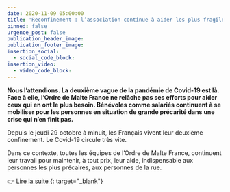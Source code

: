 ```yaml
---
date: 2020-11-09 05:00:00
title: 'Reconfinement : l’association continue à aider les plus fragiles'
pinned: false
urgence_post: false
publication_header_image:
publication_footer_image:
insertion_social:
  - social_code_block:
insertion_video:
  - video_code_block:
---
```


**Nous l’attendions. La deuxi&egrave;me vague de la pandémie de Covid-19 est l&agrave;. Face &agrave; elle, l’Ordre de Malte France ne rel&acirc;che pas ses efforts pour aider ceux qui en ont le plus besoin. Bénévoles comme salariés continuent &agrave; se mobiliser pour les personnes en situation de grande précarité dans une crise qui n’en finit pas.**

Depuis le jeudi 29 octobre &agrave; minuit, les Fran&ccedil;ais vivent leur deuxi&egrave;me confinement. Le Covid-19 circule tr&egrave;s vite.

Dans ce contexte, toutes les équipes de l’Ordre de Malte France, continuent leur travail pour maintenir, &agrave; tout prix, leur aide, indispensable aux personnes les plus précaires, aux personnes de la rue.

👉&nbsp;[Lire la suite&nbsp;](https://www.ordredemaltefrance.org/actualites/solidarite/reconfinement-l-ordre-de-malte-france-maintient-ses-activites){: target="_blank"}